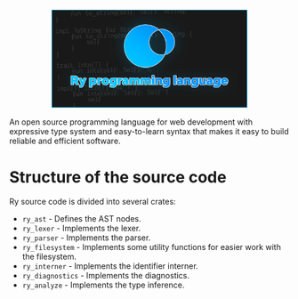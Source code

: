 <p align="center"><img width="70%" src="../additional/icon/banner.png" alt="rycon"></p>

An open source programming language for web development with expressive type system and easy-to-learn syntax that makes it easy to build reliable and efficient software.

# Structure of the source code

Ry source code is divided into several crates:

- `ry_ast` - Defines the AST nodes.
- `ry_lexer` - Implements the lexer.
- `ry_parser` - Implements the parser.
- `ry_filesystem` - Implements some utility functions for easier work with the filesystem.
- `ry_interner` - Implements the identifier interner.
- `ry_diagnostics` - Implements the diagnostics.
- `ry_analyze` - Implements the type inference.
